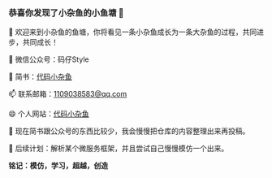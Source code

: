 ### 恭喜你发现了小杂鱼的小鱼塘 👋
🌱  欢迎来到小杂鱼的鱼塘，你将看见一条小杂鱼成长为一条大杂鱼的过程，共同进步，共同成长！

🔭 微信公众号：码仔Style

💬 简书：[代码小杂鱼](https://www.jianshu.com/u/39f67f70c3bc0)

📫 联系邮箱：1109038583@qq.com

😄 个人网站：[代码小杂鱼](https://www.codefish.net/)

🌱 现在简书跟公众号的东西比较少，我会慢慢把仓库的内容整理出来再投稿。

🌱 后续计划：解析某个微服务框架，并且尝试自己慢慢模仿一个出来。


**铭记：模仿，学习，超越，创造**
<!--
**CodeFish-xiao/CodeFish-xiao** is a ✨ _special_ ✨ repository because its `README.md` (this file) appears on your GitHub profile.

Here are some ideas to get you started:

-  I’m currently working on ...
- 🌱 I’m currently learning ...
- 👯 I’m looking to collaborate on ...
- 🤔 I’m looking for help with ...
-  Ask me about ...
- 😄 Pronouns: ...
- ⚡ Fun fact: ...
-->
